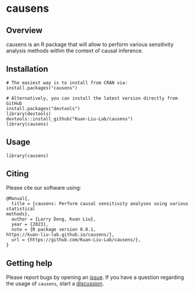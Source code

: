 # causens

<!-- badges: start -->
<!-- badges: end -->

## Overview

causens is an R package that will allow to perform various sensitivity
analysis methods within the context of causal inference.

## Installation

    # The easiest way is to install from CRAN via:
    install.packages("causens")

    # Alternatively, you can install the latest version directly from GitHub
    install.packages("devtools")
    library(devtools)
    devtools::install_github("Kuan-Liu-Lab/causens")
    library(causens)

## Usage

    library(causens)

## Citing

Please cite our software using:

    @Manual{,
      title = {causens: Perform causal sensitivity analyses using various statistical
    methods},
      author = {Larry Dong, Kuan Liu},
      year = {2023},
      note = {R package version 0.0.1, 
    https://kuan-liu-lab.github.io/causens/},
      url = {https://github.com/Kuan-Liu-Lab/causens/},
    }

## Getting help

Please report bugs by opening an
[issue](https://github.com/Kuan-Liu-Lab/causens/issues/new). If you have
a question regarding the usage of `causens`, start a
[discussion](https://github.com/Kuan-Liu-Lab/causens/discussions/new/choose).

